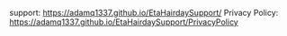 support: https://adamq1337.github.io/EtaHairdaySupport/
Privacy Policy: https://adamq1337.github.io/EtaHairdaySupport/PrivacyPolicy
